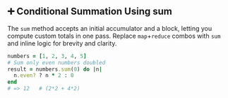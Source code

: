 ## ➕ Conditional Summation Using sum

The `sum` method accepts an initial accumulator and a block, letting you compute custom totals in one pass. Replace `map`+`reduce` combos with `sum` and inline logic for brevity and clarity.

```ruby
numbers = [1, 2, 3, 4, 5]
# Sum only even numbers doubled
result = numbers.sum(0) do |n|
  n.even? ? n * 2 : 0
end
# => 12   # (2*2 + 4*2)
```
